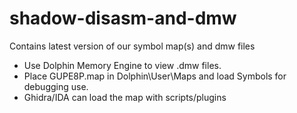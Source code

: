 # shadow-disasm-and-dmw
Contains latest version of our symbol map(s) and dmw files

* Use Dolphin Memory Engine to view .dmw files.
* Place GUPE8P.map in Dolphin\User\Maps and load Symbols for debugging use.
* Ghidra/IDA can load the map with scripts/plugins

